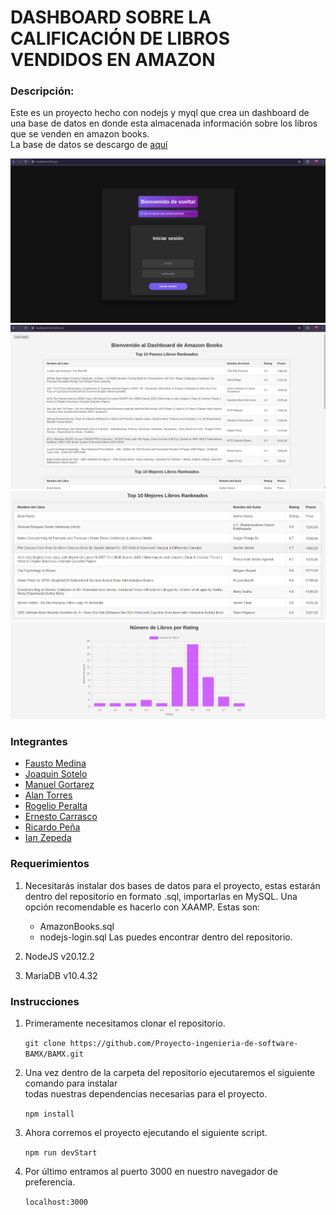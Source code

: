 # DASHBOARD SOBRE LA CALIFICACIÓN DE LIBROS VENDIDOS EN AMAZON
 
###  Descripción:
Este es un proyecto hecho con nodejs y myql que crea un dashboard de una base de datos en donde esta almacenada información sobre los libros que se venden en amazon books.  
La base de datos se descargo de [aquí](https://www.kaggle.com/datasets/khushikhushikhushi/amazon-bestselling-books)

![Login](./Screenshots/login.png)
![Dashboard](./Screenshots/db1.png)
![Dashboard](/Screenshots/db2.png)
![Dashboard](/Screenshots/db3.png)

###  Integrantes

 - [Fausto Medina](https://github.com/Harico04)
 - [Joaquin Sotelo](https://github.com/JoaquinSotel0) 
 - [Manuel Gortarez](https://github.com/Mgb64) 
 - [Alan Torres](https://github.com/TumbadoBoy0604) 
 - [Rogelio Peralta](https://github.com/rgperalta04) 
 - [Ernesto Carrasco](https://github.com/jesuscarra) 
 - [Ricardo Peña](https://github.com/RemilZarza)
 - [Ian Zepeda](https://github.com/I4NzG)

### Requerimientos
1. Necesitarás instalar dos bases de datos para el proyecto, estas estarán dentro del repositorio en formato .sql, importarlas en MySQL. Una opción recomendable es hacerlo con XAAMP. Estas son:
   - AmazonBooks.sql
   - nodejs-login.sql
Las puedes encontrar dentro del repositorio.

2. NodeJS v20.12.2

3. MariaDB v10.4.32

### Instrucciones
1. Primeramente necesitamos clonar el repositorio.

    ```git clone https://github.com/Proyecto-ingenieria-de-software-BAMX/BAMX.git```

 2. Una vez dentro de la carpeta del repositorio ejecutaremos el siguiente comando para instalar  
   todas nuestras dependencias necesarias para el proyecto.
   
     ```npm install```

3.  Ahora corremos el proyecto ejecutando el siguiente script.

     ```npm run devStart```
     
4. Por último entramos al puerto 3000 en nuestro navegador de preferencia.

   ```localhost:3000```
      
